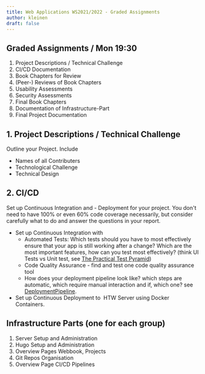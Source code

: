 ```yaml
---
title: Web Applications WS2021/2022 - Graded Assignments
author: kleinen
draft: false
---
```


## Graded Assignments / Mon 19:30

1. Project Descriptions / Technical Challenge
2. CI/CD Documentation
3. Book Chapters for Review
4. (Peer-) Reviews of Book Chapters
5. Usability Assessments
6. Security Assessments
7. Final Book Chapters
8. Documentation of Infrastructure-Part
9. Final Project Documentation

## 1. Project Descriptions / Technical Challenge

Outline your Project. Include
- Names of all Contributers
- Technological Challenge
- Technical Design

## 2. CI/CD
Set up Continuous Integration and - Deployment for your project. You don't need
to have 100% or even 60% code coverage necessarily, but consider carefully what
to do and answer the questions in your report.

- Set up Continuous Integration with
    - Automated Tests: Which tests should you have to most effectively ensure
      that your app is still working after a change? Which are the most important
      features, how can you test most effectively? (think UI Tests vs Unit test, see [The Practical Test Pyramid](https://martinfowler.com/articles/practical-test-pyramid.html))
    - Code Quality Assurance - find and test one code quality assurance tool
    - How does your deployment pipeline look like? which steps are automatic, which
      require manual interaction and if, which one?
      see [DeploymentPipeline](https://martinfowler.com/bliki/DeploymentPipeline.html).
- Set up Continuous Deployment to  HTW Server using Docker Containers.


## Infrastructure Parts (one for each group)

1. Server Setup and Administration
2. Hugo Setup and Administration
3. Overview Pages Webbook, Projects
4. Git Repos Organisation
5. Overview Page CI/CD Pipelines
